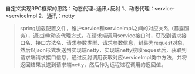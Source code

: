 自定义实现RPC框架的思路：动态代理+通讯+反射
1、动态代理：service->serviceImpl
2、通讯：netty
> spring加载配置文件，维护service和serviceImpl之间的对应关系（暴露服务），通过jdk动态代理方式，在请求端调用service接口时，获取到请求接口名、接口方法名、请求参数类型、请求参数信息，封装为request对象，然后以json形式发送到实现端netty，实现端netty接收request后，获取到请求端请求接口信息，通过反射调用获取对应serviceImpl类中方法，并将返回结果发送到请求端netty，然后作为远程过程调用的返回值。

